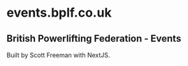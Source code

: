 # events.bplf.co.uk

## British Powerlifting Federation - Events

Built by Scott Freeman with NextJS.

